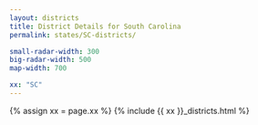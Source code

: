 ```yaml
---
layout: districts
title: District Details for South Carolina
permalink: states/SC-districts/

small-radar-width: 300
big-radar-width: 500
map-width: 700

xx: "SC"
---
```


{% assign xx = page.xx %}
{% include {{ xx }}_districts.html %}